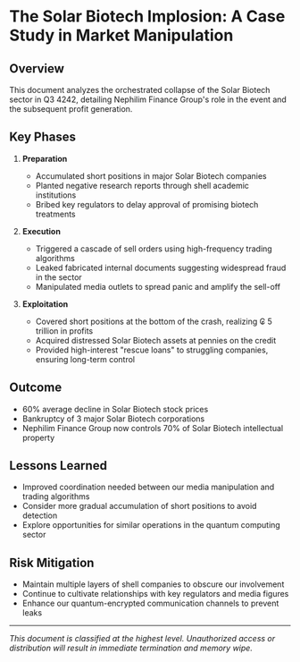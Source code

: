 # The Solar Biotech Implosion: A Case Study in Market Manipulation

## Overview

This document analyzes the orchestrated collapse of the Solar Biotech sector in Q3 4242, detailing Nephilim Finance Group's role in the event and the subsequent profit generation.

## Key Phases

1. **Preparation**
   - Accumulated short positions in major Solar Biotech companies
   - Planted negative research reports through shell academic institutions
   - Bribed key regulators to delay approval of promising biotech treatments

2. **Execution**
   - Triggered a cascade of sell orders using high-frequency trading algorithms
   - Leaked fabricated internal documents suggesting widespread fraud in the sector
   - Manipulated media outlets to spread panic and amplify the sell-off

3. **Exploitation**
   - Covered short positions at the bottom of the crash, realizing ₢ 5 trillion in profits
   - Acquired distressed Solar Biotech assets at pennies on the credit
   - Provided high-interest "rescue loans" to struggling companies, ensuring long-term control

## Outcome

- 60% average decline in Solar Biotech stock prices
- Bankruptcy of 3 major Solar Biotech corporations
- Nephilim Finance Group now controls 70% of Solar Biotech intellectual property

## Lessons Learned

- Improved coordination needed between our media manipulation and trading algorithms
- Consider more gradual accumulation of short positions to avoid detection
- Explore opportunities for similar operations in the quantum computing sector

## Risk Mitigation

- Maintain multiple layers of shell companies to obscure our involvement
- Continue to cultivate relationships with key regulators and media figures
- Enhance our quantum-encrypted communication channels to prevent leaks

---

*This document is classified at the highest level. Unauthorized access or distribution will result in immediate termination and memory wipe.*
